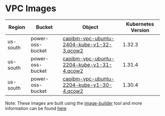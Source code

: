 # VPC Images


| Region   | Bucket           | Object                                                   | Kubernetes Version |
|----------|------------------|----------------------------------------------------------|--------------------|
| us-south | power-oss-bucket | [capibm-vpc-ubuntu-2404-kube-v1-32-3.qcow2][kube-1-32-3] | 1.32.3             |
| us-south | power-oss-bucket | [capibm-vpc-ubuntu-2204-kube-v1-31-4.qcow2][kube-1-31-4] | 1.31.4             |
| us-south | power-oss-bucket | [capibm-vpc-ubuntu-2204-kube-v1-30-4.qcow2][kube-1-30-4] | 1.30.4             |

Note: These images are built using the [image-builder][image-builder] tool and more information can be found [here](../developer/build-images.md#vpc)

[kube-1-32-3]: https://power-oss-bucket.s3.us-south.cloud-object-storage.appdomain.cloud/ubuntu-2404-kube-v1.32.3.qcow2
[kube-1-31-4]: https://power-oss-bucket.s3.us-south.cloud-object-storage.appdomain.cloud/capibm-vpc-ubuntu-2204-kube-v1-31-4.qcow2
[kube-1-30-4]: https://power-oss-bucket.s3.us-south.cloud-object-storage.appdomain.cloud/capibm-vpc-ubuntu-2204-kube-v1-30-4.qcow2

[image-builder]: https://github.com/kubernetes-sigs/image-builder
